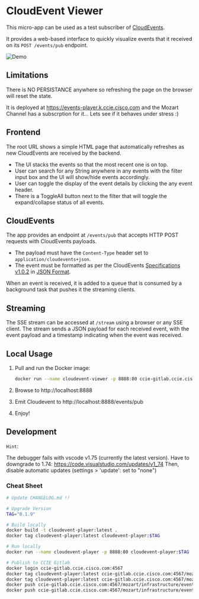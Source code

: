 # CloudEvent Viewer

This micro-app can be used as a test subscriber of [CloudEvents](https://cloudevents.io/).

It provides a web-based interface to quickly visualize events that it received on its `POST /events/pub` endpoint.

![Demo](assets/cloudevent-player_demo_0.1.9.gif)

## Limitations

There is NO PERSISTANCE anywhere so refreshing the page on the browser will reset the state.  

It is deployed at https://events-player.k.ccie.cisco.com and the Mozart Channel has a subscrption for it... Lets see if it behaves under stress :)

## Frontend

The root URL shows a simple HTML page that automatically refreshes as new CloudEvents are received by the backend.

- The UI stacks the events so that the most recent one is on top.
- User can search for any String anywhere in any events with the filter input box and the UI will show/hide events accordingly.
- User can toggle the display of the event details by clicking the any event header.
- There is a ToggleAll button next to the filter that will toggle the expand/collapse status of all events.

## CloudEvents

The app provides an endpoint at `/events/pub` that accepts HTTP POST requests with CloudEvents payloads.

- The payload must have the `Content-Type` header set to `application/cloudevents+json`.
- The event must be formatted as per the CloudEvents [Specifications v1.0.2](https://github.com/cloudevents/spec/blob/v1.0.2/cloudevents/spec.md) in [JSON Format](https://github.com/cloudevents/spec/blob/v1.0.2/cloudevents/formats/json-format.md).  

When an event is received, it is added to a queue that is consumed by a background task that pushes it the streaming clients.

## Streaming

The SSE stream can be accessed at `/stream` using a browser or any SSE client. The stream sends a JSON payload for each received event, with the event payload and a timestamp indicating when the event was received.

## Local Usage

1. Pull and run the Docker image:

    ```sh
    docker run --name cloudevent-viewer -p 8888:80 ccie-gitlab.ccie.cisco.com:4567/mozart/infrastructure/eventing/cloudevent-viewer:latest
    ```

2. Browse to http://localhost:8888

3. Emit Cloudevent to http://localhost:8888/events/pub

4. Enjoy!

## Development

`Hint`:

The debugger fails with vscode v1.75 (currently the latest version).
Have to downgrade to 1.74: https://code.visualstudio.com/updates/v1_74 Then, disable automatic updates (settings > 'update': set to "none")

### Cheat Sheet

```sh
# Update CHANGELOG.md !!

# Upgrade Version
TAG="0.1.9"

# Build locally
docker build -t cloudevent-player:latest .
docker tag cloudevent-player:latest cloudevent-player:$TAG

# Run locally
docker run --name cloudevent-player -p 8888:80 cloudevent-player:$TAG

# Publish to CCIE Gitlab
docker login ccie-gitlab.ccie.cisco.com:4567
docker tag cloudevent-player:latest ccie-gitlab.ccie.cisco.com:4567/mozart/infrastructure/eventing/cloudevent-player:$TAG
docker tag cloudevent-player:latest ccie-gitlab.ccie.cisco.com:4567/mozart/infrastructure/eventing/cloudevent-player:latest
docker push ccie-gitlab.ccie.cisco.com:4567/mozart/infrastructure/eventing/cloudevent-player:$TAG
docker push ccie-gitlab.ccie.cisco.com:4567/mozart/infrastructure/eventing/cloudevent-player:latest

```
